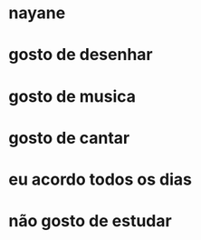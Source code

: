 # nayane

# gosto de desenhar 
# gosto de musica
# gosto de cantar
# eu acordo todos os dias
# não gosto de estudar
